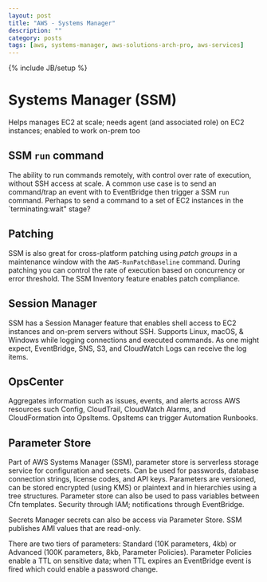 ```yaml
---
layout: post
title: "AWS - Systems Manager"
description: ""
category: posts
tags: [aws, systems-manager, aws-solutions-arch-pro, aws-services]
---
```

{% include JB/setup %}

# Systems Manager (SSM)
Helps manages EC2 at scale; needs agent (and associated role) on EC2 instances; enabled to work on-prem too 

## SSM `run` command
The ability to run commands remotely, with control over rate of execution, without SSH access at scale. A common use case is to send an command/trap an event with to EventBridge then trigger a SSM `run` command. Perhaps to send a command to a set of EC2 instances in the `terminating:wait" stage?

## Patching
SSM is also great for cross-platform patching using _patch groups_ in a maintenance window with the `AWS-RunPatchBaseline` command. During patching you can control the rate of execution based on concurrency or error threshold. The SSM Inventory feature enables patch compliance.

## Session Manager
SSM has a Session Manager feature that enables shell access to EC2 instances and on-prem servers without SSH. Supports Linux, macOS, &amp; Windows while logging connections and executed commands. As one might expect, EventBridge, SNS, S3, and  CloudWatch Logs can receive the log items. 

## OpsCenter
Aggregates information such as issues, events, and alerts across AWS resources such Config, CloudTrail, CloudWatch Alarms, and CloudFormation into OpsItems. OpsItems can trigger Automation Runbooks.

## Parameter Store
Part of AWS Systems Manager (SSM), parameter store is serverless storage service for configuration and secrets. Can be used for passwords, database connection strings, license codes, and API keys. Parameters are versioned, can be stored encrypted (using KMS) or plaintext and in hierarchies using a tree structures. Parameter store can also be used to pass variables between Cfn templates. Security through IAM; notifications through EventBridge.

Secrets Manager secrets can also be access via Parameter Store. SSM publishes AMI values that are read-only.

There are two tiers of parameters: Standard (10K parameters, 4kb) or Advanced (100K parameters, 8kb, Parameter Policies). Parameter Policies enable a TTL on sensitive data; when TTL expires an EventBridge event is fired which could enable a password change.


